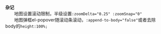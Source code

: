 
**杂记**</br>
　　地图设置滚动限制，半级设置`:zoomDelta="0.25" :zoomSnap="0"`</br>
　　地图弹框el-popover随滚动条滚动，`:append-to-body="false"`或者去除body的`height:100%;`</br>